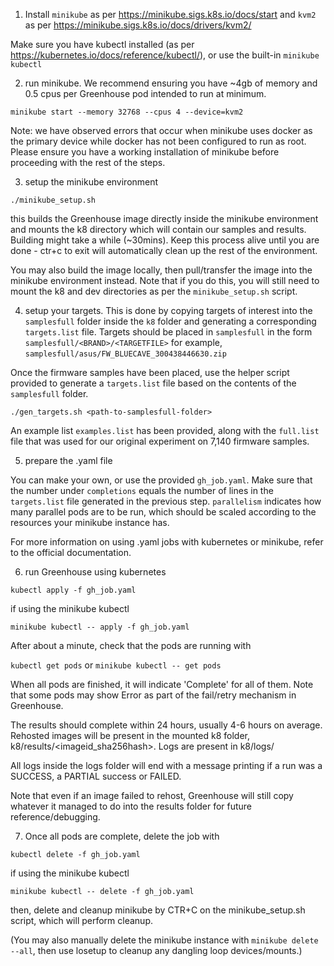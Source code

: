 1) Install `minikube` as per https://minikube.sigs.k8s.io/docs/start and `kvm2` as per https://minikube.sigs.k8s.io/docs/drivers/kvm2/

Make sure you have kubectl installed (as per https://kubernetes.io/docs/reference/kubectl/), or use the built-in `minikube kubectl`

2) run minikube. We recommend ensuring you have ~4gb of memory and 0.5 cpus per Greenhouse pod intended to run at minimum.

`minikube start --memory 32768 --cpus 4 --device=kvm2`

Note: we have observed errors that occur when minikube uses docker as the primary device while docker has not been configured to run as root. Please ensure you have a working installation of minikube before proceeding with the rest of the steps.

3) setup the minikube environment

`./minikube_setup.sh`

this builds the Greenhouse image directly inside the minikube environment and mounts the k8 directory which will contain our samples and results. Building might take a while (~30mins). Keep this process alive until you are done - ctr+c to exit will automatically clean up the rest of the environment.

You may also build the image locally, then pull/transfer the image into the minikube environment instead. Note that if you do this, you will still need to mount the k8 and dev directories as per the `minikube_setup.sh` script.

4) setup your targets. This is done by copying targets of interest into the `samplesfull` folder inside the `k8` folder and generating a corresponding `targets.list` file. Targets should be placed in `samplesfull` in the form `samplesfull/<BRAND>/<TARGETFILE>` for example, `samplesfull/asus/FW_BLUECAVE_300438446630.zip`

Once the firmware samples have been placed, use the helper script provided to generate a `targets.list` file based on the contents of the `samplesfull` folder.

`./gen_targets.sh <path-to-samplesfull-folder>`

An example list `examples.list` has been provided, along with the `full.list` file that was used for our original experiment on 7,140 firmware samples.

5) prepare the .yaml file

You can make your own, or use the provided `gh_job.yaml`. Make sure that the number under `completions` equals the number of lines in the `targets.list` file generated in the previous step. `parallelism` indicates how many parallel pods are to be run, which should be scaled according to the resources your minikube instance has.

For more information on using .yaml jobs with kubernetes or minikube, refer to the official documentation.

6) run Greenhouse using kubernetes

`kubectl apply -f gh_job.yaml`

if using the minikube kubectl

`minikube kubectl -- apply -f gh_job.yaml`

After about a minute, check that the pods are running with

`kubectl get pods` or `minikube kubectl -- get pods`

When all pods are finished, it will indicate 'Complete' for all of them. Note that some pods may show Error as part of the fail/retry mechanism in Greenhouse.

The results should complete within 24 hours, usually 4-6 hours on average. Rehosted images will be present in the mounted k8 folder, k8/results/<imageid_sha256hash>. Logs are present in k8/logs/<imageid>

All logs inside the logs folder will end with a message printing if a run was a SUCCESS, a PARTIAL success or FAILED.

Note that even if an image failed to rehost, Greenhouse will still copy whatever it managed to do into the results folder for future reference/debugging.

7) Once all pods are complete, delete the job with

`kubectl delete -f gh_job.yaml`

if using the minikube kubectl

`minikube kubectl -- delete -f gh_job.yaml`

then, delete and cleanup minikube by CTR+C on the minikube_setup.sh script, which will perform cleanup.

(You may also manually delete the minikube instance with `minikube delete --all`, then use losetup to cleanup any dangling loop devices/mounts.)
